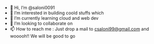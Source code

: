 - 👋 Hi, I’m @saloni0091
- 👀 I’m interested in building coold stuffs which
- 🌱 I’m currently learning cloud and web dev
- 💞️ I’m looking to collaborate on 
- 📫 How to reach me : Just drop a mail to csaloni99@gmail.com and wooooh!! We will be good to go

<!---
saloni0091/saloni0091 is a ✨ special ✨ repository because its `README.md` (this file) appears on your GitHub profile.
You can click the Preview link to take a look at your changes.
--->
